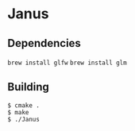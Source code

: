 # Janus

## Dependencies
`brew install glfw`
`brew install glm`

## Building
```
$ cmake .
$ make
$ ./Janus
```